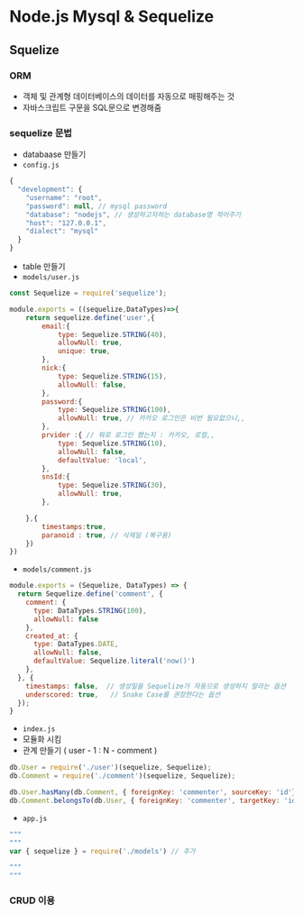 # Node.js Mysql & Sequelize
## Squelize
### ORM 
- 객체 및 관계형 데이터베이스의 데이터를 자동으로 매핑해주는 것
- 자바스크립트 구문을 SQL문으로 변경해줌
### sequelize 문법
- databaase 만들기
- `config.js`
```javascript
{
  "development": {
    "username": "root", 
    "password": null, // mysql password
    "database": "nodejs", // 생성하고자하는 database명 적어주기
    "host": "127.0.0.1", 
    "dialect": "mysql" 
  }
}
```
- table 만들기
- `models/user.js`
```javascript
const Sequelize = require('sequelize');

module.exports = ((sequelize,DataTypes)=>{
    return sequelize.define('user',{
        email:{
            type: Sequelize.STRING(40),
            allowNull: true,
            unique: true,
        },
        nick:{
            type: Sequelize.STRING(15),
            allowNull: false,
        },
        password:{
            type: Sequelize.STRING(100),
            allowNull: true, // 카카오 로그인은 비번 필요없으니,,
        },
        prvider :{ // 뭐로 로그인 했는지 : 카카오, 로컬,,
            type: Sequelize.STRING(10),
            allowNull: false,
            defaultValue: 'local',
        },
        snsId:{
            type: Sequelize.STRING(30),
            allowNull: true,
        },

    },{
        timestamps:true,
        paranoid : true, // 삭제일 (복구용)
    })
})
```
- `models/comment.js`
```javascript
module.exports = (Sequelize, DataTypes) => {
  return Sequelize.define('comment', {
    comment: {
      type: DataTypes.STRING(100),
      allowNull: false
    },
    created_at: {
      type: DataTypes.DATE,
      allowNull: false,
      defaultValue: Sequelize.literal('now()')
    },
  }, {
    timestamps: false,  // 생성일을 Sequelize가 자동으로 생성하지 말라는 옵션 
    underscored: true,   // Snake Case를 권장한다는 옵션
  });
}
```
- `index.js`
- 모듈화 시킴
- 관계 만들기 ( user - 1 : N - comment )
```javascript
db.User = require('./user')(sequelize, Sequelize);
db.Comment = require('./comment')(sequelize, Sequelize);

db.User.hasMany(db.Comment, { foreignKey: 'commenter', sourceKey: 'id'});   // 사용자는 여러개의 댓글을 가질 수 있음
db.Comment.belongsTo(db.User, { foreignKey: 'commenter', targetKey: 'id' }); // 작성자가 한명임  
```
- `app.js`
```javascript
"""
"""
var { sequelize } = require('./models') // 추가

"""
"""
```

### CRUD 이용
